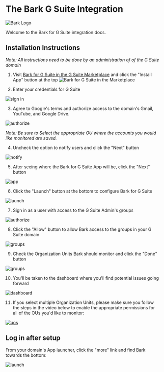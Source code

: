 The Bark G Suite Integration
=======================

![Bark Logo](https://www.bark.us/bark-logo-sm.png)

Welcome to the Bark for G Suite integration docs.

Installation Instructions
----------------

_Note: All instructions need to be done by an administration of of the G Suite
domain_

1. Visit [Bark for G Suite in the G Suite Marketplace](https://chrome.google.com/webstore/detail/bark-for-g-suite/pgfjoaigbnaoninopiljhheoikffbali)
and click the "Install App" button at the top
 ![Bark for G Suite in the Marketplace](https://s3.amazonaws.com/bark-assets/gsuite/step_1-marketplace.png)

2. Enter your credentials for G Suite

![sign in](https://s3.amazonaws.com/bark-assets/gsuite/step_2-sign_in.png)

3. Agree to Google's terms and authorize access to the domain's Gmail, YouTube,
   and Google Drive.

![authorize](https://s3.amazonaws.com/bark-assets/gsuite/step_3-authorize.png)

   _Note: Be sure to Select the appropriate OU where the accounts you would like monitored
   are saved._

4. Uncheck the option to notify users and click the "Next" button

![notify](https://s3.amazonaws.com/bark-assets/gsuite/step_4-notify_users.png)

5. After seeing where the Bark for G Suite App will be, click the "Next" button

![app](https://s3.amazonaws.com/bark-assets/gsuite/step_5-link.png)

6. Click the "Launch" button at the bottom to configure Bark for G Suite

![launch](https://s3.amazonaws.com/bark-assets/gsuite/step_6-launch.png)

7. Sign in as a user with access to the G Suite Admin's groups

![authorize](https://s3.amazonaws.com/bark-assets/gsuite/step_7-authorize.png)

8. Click the "Allow" button to allow Bark access to the groups in your G Suite
   domain

![groups](https://s3.amazonaws.com/bark-assets/gsuite/step_9-authorize_groups.png)

9. Check the Organization Units Bark should monitor and click the "Done" button

![groups](https://s3.amazonaws.com/bark-assets/gsuite/ous.png)

10. You'll be taken to the dashboard where you'll find potential issues going
    forward

![dashboard](https://s3.amazonaws.com/bark-assets/gsuite/step_11-dashboard.png)

11. If you select multiple Organization Units, please make sure you follow the
    steps in the video below to enable the appropriate permissions for all of
    the OUs you'd like to monitor:

[![uos](https://s3.amazonaws.com/bark-assets/gsuite/gsuite-permissions-video.png)](https://www.youtube.com/watch?v=AUvY3IoYzrY)


Log in after setup
----------------

From your domain's App launcher, click the "more" link and find Bark towards
the bottom:

![launch](https://s3.amazonaws.com/bark-assets/gsuite/launch.png)

